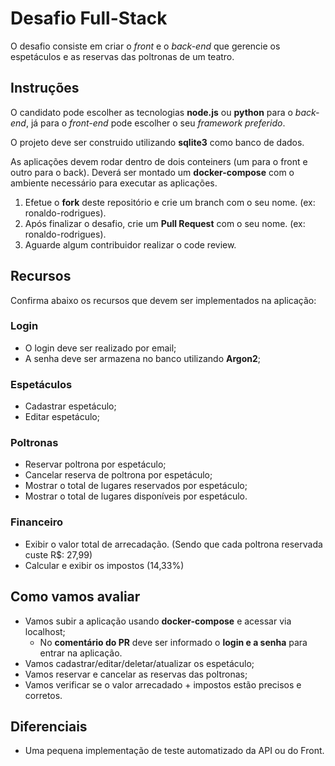 # Desafio Full-Stack

O desafio consiste em criar o *front* e o *back-end* que gerencie os espetáculos e as reservas das poltronas de um teatro.

## Instruções

O candidato pode escolher as tecnologias **node.js** ou **python** para o *back-end*, já para o *front-end* pode escolher o seu *framework preferido*.

O projeto deve ser construido utilizando **sqlite3** como banco de dados.

As aplicações devem rodar dentro de dois conteiners (um para o front e outro para o back). Deverá ser montado um **docker-compose** com o ambiente necessário para executar as aplicações.

1. Efetue o **fork** deste repositório e crie um branch com o seu nome. (ex: ronaldo-rodrigues).
2. Após finalizar o desafio, crie um **Pull Request** com o seu nome. (ex: ronaldo-rodrigues).
3. Aguarde algum contribuidor realizar o code review.

## Recursos

Confirma abaixo os recursos que devem ser implementados na aplicação:

### Login

* O login deve ser realizado por email;
* A senha deve ser armazena no banco utilizando **Argon2**;

### Espetáculos

* Cadastrar espetáculo;
* Editar espetáculo;
  
### Poltronas

* Reservar poltrona por espetáculo;
* Cancelar reserva de poltrona por espetáculo;
* Mostrar o total de lugares reservados por espetáculo;
* Mostrar o total de lugares disponíveis por espetáculo.
  
### Financeiro

* Exibir o valor total de arrecadação. (Sendo que cada poltrona reservada custe R$: 27,99)
* Calcular e exibir os impostos (14,33%)
  
## Como vamos avaliar

* Vamos subir a aplicação usando **docker-compose** e acessar via localhost;
  * No **comentário do PR** deve ser informado o **login e a senha** para entrar na aplicação.
* Vamos cadastrar/editar/deletar/atualizar os espetáculo;
* Vamos reservar e cancelar as reservas das poltronas;
* Vamos verificar se o valor arrecadado + impostos estão precisos e corretos.
  
## Diferenciais

* Uma pequena implementação de teste automatizado da API ou do Front.
  